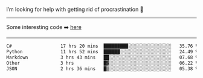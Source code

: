 I’m looking for help with getting rid of procrastination 🤔

-----

Some interesting code :arrow_right: [here](https://github.com/zhen8838/playground)

-----

<!--START_SECTION:waka-->

```txt
C#                  17 hrs 20 mins  █████████░░░░░░░░░░░░░░░░   35.76 %
Python              11 hrs 52 mins  ██████░░░░░░░░░░░░░░░░░░░   24.49 %
Markdown            3 hrs 43 mins   ██░░░░░░░░░░░░░░░░░░░░░░░   07.68 %
Other               3 hrs           █▓░░░░░░░░░░░░░░░░░░░░░░░   06.22 %
JSON                2 hrs 36 mins   █▒░░░░░░░░░░░░░░░░░░░░░░░   05.38 %
```

<!--END_SECTION:waka-->

<!--
**zhen8838/zhen8838** is a ✨ _special_ ✨ repository because its `README.md` (this file) appears on your GitHub profile.

Here are some ideas to get you started:

- 🔭 I’m currently working on ...
- 🌱 I’m currently learning ...
- 👯 I’m looking to collaborate on ...
 ...
- 💬 Ask me about ...
- 📫 How to reach me: ...
- 😄 Pronouns: ...
- ⚡ Fun fact: ...
-->
